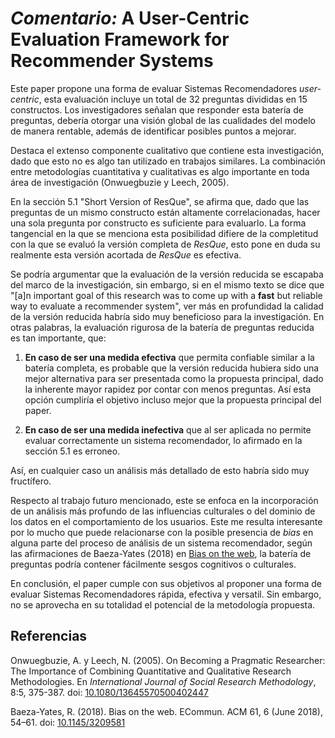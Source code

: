 # _Comentario:_ A User-Centric Evaluation Framework for Recommender Systems

Este paper propone una forma de evaluar Sistemas Recomendadores _user-centric_, esta evaluación incluye un total de 32 preguntas divididas en 15 constructos. Los investigadores señalan que responder esta batería de preguntas, debería otorgar una visión global de las cualidades del modelo de manera rentable, además de identificar posibles puntos a mejorar.

Destaca el extenso componente cualitativo que contiene esta investigación, dado que esto no es algo tan utilizado en trabajos similares. La combinación entre metodologías cuantitativa y cualitativas es algo importante en toda área de investigación (Onwuegbuzie y Leech, 2005).

En la sección 5.1 "Short Version of ResQue", se afirma que, dado que las preguntas de un mismo constructo están altamente correlacionadas, hacer una sola pregunta por constructo es suficiente para evaluarlo. La forma tangencial en la que se menciona esta posibilidad difiere de la completitud con la que se evaluó la versión completa de _ResQue_, esto pone en duda su realmente esta versión acortada de _ResQue_ es efectiva.

Se podría argumentar que la evaluación de la versión reducida se escapaba del marco de la investigación, sin embargo, si en el mismo texto se dice que "[a]n important goal of this research was to come up with a **fast** but reliable way to evaluate a recommender system", ver más en profundidad la calidad de la versión reducida habría sido muy beneficioso para la investigación. En otras palabras, la evaluación rigurosa de la batería de preguntas reducida es tan importante, que:

1. **En caso de ser una medida efectiva** que permita confiable similar a la batería completa, es probable que la versión reducida hubiera sido una mejor alternativa para ser presentada como la propuesta principal, dado la inherente mayor rapidez por contar con menos preguntas. Así esta opción cumpliría el objetivo incluso mejor que la propuesta principal del paper.

2. **En caso de ser una medida inefectiva** que al ser aplicada no permite evaluar correctamente un sistema recomendador, lo afirmado en la sección 5.1 es erroneo.

Así, en cualquier caso un análisis más detallado de esto habría sido muy fructífero.

Respecto al trabajo futuro mencionado, este se enfoca en la incorporación de un análisis más profundo de las influencias culturales o del dominio de los datos en el comportamiento de los usuarios. Este me resulta interesante por lo mucho que puede relacionarse con la posible presencia de _bias_ en  alguna parte del proceso de análisis de un sistema recomendador, según las afirmaciones de Baeza-Yates (2018) en [Bias on the web](https://doi.org/10.1145/3209581), la batería de preguntas podría contener fácilmente sesgos cognitivos o culturales.

En conclusión, el paper cumple con sus objetivos al proponer una forma de evaluar Sistemas Recomendadores rápida, efectiva y versatil. Sin embargo, no se aprovecha en su totalidad el potencial de la metodología propuesta. 


## Referencias


 Onwuegbuzie, A. y Leech, N. (2005). On Becoming a Pragmatic Researcher: The Importance of Combining Quantitative and Qualitative Research Methodologies. En _International Journal of Social Research Methodology_, 8:5, 375-387. doi: [10.1080/13645570500402447](https://doi.org/10.1080/13645570500402447)

Baeza-Yates, R. (2018). Bias on the web. ECommun. ACM 61, 6 (June 2018), 54–61. doi: [10.1145/3209581](https://doi.org/10.1145/3209581)